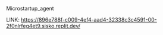 Microstartup_agent

LINK: https://896e788f-c009-4ef4-aad4-32338c3c4591-00-2f0nlrfeg4et9.sisko.replit.dev/
